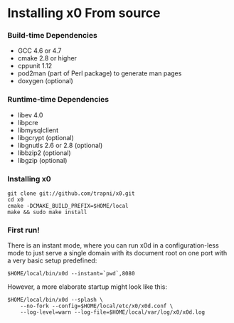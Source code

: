 # Installing x0 From source

### Build-time Dependencies

- GCC 4.6 or 4.7
- cmake 2.8 or higher
- cppunit 1.12
- pod2man (part of Perl package) to generate man pages
- doxygen (optional)

### Runtime-time Dependencies

- libev 4.0
- libpcre
- libmysqlclient
- libgcrypt (optional)
- libgnutls 2.6 or 2.8 (optional)
- libbzip2 (optional)
- libgzip (optional)

### Installing x0

    git clone git://github.com/trapni/x0.git
    cd x0
    cmake -DCMAKE_BUILD_PREFIX=$HOME/local
    make && sudo make install

### First run!

There is an instant mode, where you can run x0d in a configuration-less mode
to just serve a single domain with its document root on one port with a
very basic setup predefined:

    $HOME/local/bin/x0d --instant=`pwd`,8080

However, a more elaborate startup might look like this:

    $HOME/local/bin/x0d --splash \
        --no-fork --config=$HOME/local/etc/x0/x0d.conf \
        --log-level=warn --log-file=$HOME/local/var/log/x0/x0d.log

